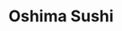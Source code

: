 ---
layout: place
title: "Oshima Sushi"
permalink: /washington/everett/oshima-sushi.html
stateAbbr: WA
stateName: Washington
cityName: Everett
place_id: ChIJf97-9rEGkFQRs09iY7-duTc
photos:
  - name: >-
      places/ChIJf97-9rEGkFQRs09iY7-duTc/photos/AeeoHcJz3JJLTR3VlmUsB1DfLZqleyuJEBBq96LcjwRvWw73d6F8Wlx74T1DG91hv1ltxOlugSHuxisETAwQBPFnzTSo5iYBQTjwkCkUNCySPziatjuQQSyrvBQSYsgYnY5WVq-67Fox6bidnoE5PXmNYcQRasI9W3KhojMTfe7J2K3jNB-NgL3jJRtutfmMW8KnfziCMQQJ4nsrqN1brMzZxzEcRqKOYiQ8VNRdGNw8FnLD4SjkIv7T0-R79bAOjj4eItCdTNqRkGQV0K8GaQejzxkSk5pm8aU84PaBLypE9pVLqmDDnbfVfVnkv2-IiQz0INxr22qOeT5TDLAwy6oegEKjJl6WZ65br9xFxYfvSxqt2QBF8YDmeiLeB3xgDWieH_3NCEUylBOU3eVbPKY5dTw6tCUJn_NQvaynItv69sBdRfhC
    widthPx: 4800
    heightPx: 2700
    authorAttributions:
      - displayName: Tom Bair
        uri: https://maps.google.com/maps/contrib/108243033688848746766
        photoUri: >-
          https://lh3.googleusercontent.com/a-/ALV-UjWL4MLLP2ZzHQiGssfh65xEOiqGkn0DszB-vIIM4SbteGm2ytUo=s100-p-k-no-mo
    flagContentUri: >-
      https://www.google.com/local/imagery/report/?cb_client=maps_api_places.places_api&image_key=!1e10!2sCIHM0ogKEICAgID4x4rV-gE&hl=en-US
    googleMapsUri: >-
      https://www.google.com/maps/place//data=!3m4!1e2!3m2!1sCIHM0ogKEICAgID4x4rV-gE!2e10!4m2!3m1!1s0x549006b1f6fede7f:0x37b99dbf63624fb3
  - name: >-
      places/ChIJf97-9rEGkFQRs09iY7-duTc/photos/AeeoHcJyQUcH4SN262h6OcjUNKerVTEPfpIKflffXHtxjfZgNcOyvxyQOzzvb5poIYoHl0ttRLmZV9TeftuTXHUobV8cSlHYAK_wSuo_h2MMvhBxFbT4VH5idYJZMOL01SFne_AFqxtV-vy9StMpwgvjrYCRlVz0iKqwXQqgHKIxbAJGbA-cxQeACpxqJs3kEATKkW8y_ZBJllGvqwWpwjqAtfxpGnE154Sm0rB5YZJy6xGQd7IpSNTqqNDeXkuMjpopPZlm8JpsAWwVTwPErXIeTbE_lLbkS-kZA-NCXtgpg6LhAQ
    widthPx: 1024
    heightPx: 769
    authorAttributions:
      - displayName: Oshima Sushi
        uri: https://maps.google.com/maps/contrib/101028629369159244622
        photoUri: >-
          https://lh3.googleusercontent.com/a/ACg8ocJeG0HI_MwPHgtg79_--GJxQO9msvKz1Q26oikdBB__UNxIkQ=s100-p-k-no-mo
    flagContentUri: >-
      https://www.google.com/local/imagery/report/?cb_client=maps_api_places.places_api&image_key=!1e10!2sAF1QipPGLh5wNWk1u2vgyHiH0P70zCOLob2P3KnZPEcg&hl=en-US
    googleMapsUri: >-
      https://www.google.com/maps/place//data=!3m4!1e2!3m2!1sAF1QipPGLh5wNWk1u2vgyHiH0P70zCOLob2P3KnZPEcg!2e10!4m2!3m1!1s0x549006b1f6fede7f:0x37b99dbf63624fb3
  - name: >-
      places/ChIJf97-9rEGkFQRs09iY7-duTc/photos/AeeoHcISJuF8Fa1jriobDfTBpDyOFG07TPibBjEYqFr5enKzmcEaPilHi6NbBJPFnJIAbZPcrVai8PG5v7VaORAaaqjsQ2qH_S70I8IthAHY99r5SDd-EYi1PEZNb-6Lp5ds-CDiRvergsGVXwsJEIQZ_D4nlUr_JBU6keUQg-vHonOv0jz1-yj96L3EGISzQFiauXX4xrnZo8jgjnd1ZDCDfEXYqUN7tidv0IYGBHNj9fI7TgklzfLqYfcXnvRh1COrBQ69nBFlBFXt-ngp-m_tM6CPxx_1rJBm5JKhrQFaMYljQlnyFpidEoenpRpsPZiaeFX_X2nr5sO9TANpNhzJ-NA6_7qhsVq_g0SO7Gu6LLqCL0ywQHUyuYMkZUAzlF-Vf-t2FDXUrshrcut_VhWiAepKduW1F9QSxgvY5nUiNbRti2I
    widthPx: 4032
    heightPx: 3024
    authorAttributions:
      - displayName: Kamonchanok Combs
        uri: https://maps.google.com/maps/contrib/101372054702989484618
        photoUri: >-
          https://lh3.googleusercontent.com/a-/ALV-UjUgsRTnhyWbEYZCvh5cbvx1QDvlFSIP5bDnEcxpPeuE6ugndHSk=s100-p-k-no-mo
    flagContentUri: >-
      https://www.google.com/local/imagery/report/?cb_client=maps_api_places.places_api&image_key=!1e10!2sCIHM0ogKEICAgMDwkZeg4wE&hl=en-US
    googleMapsUri: >-
      https://www.google.com/maps/place//data=!3m4!1e2!3m2!1sCIHM0ogKEICAgMDwkZeg4wE!2e10!4m2!3m1!1s0x549006b1f6fede7f:0x37b99dbf63624fb3
  - name: >-
      places/ChIJf97-9rEGkFQRs09iY7-duTc/photos/AeeoHcKbi64W00V0cXtO_RZkgBZt7d9msDgeWleaIE9KisEetGk5TJy-wK2M7GO1Chza9RH-oE7l_NmCUGfGXaqI9d7NonvCsCLTbX2gD4e4pIkHT9x488A_WIBZYEG46KXQCARk3qnyoEktiVnvsxdK2Q_dqTu8Rrox9QYx5VqLGVgVUAWOf34p8tjBbM-b7_BXplC8QPQifeuOhlIuWqI09zSQcErBU6Y5vCxgw1qitZq8zllxzYLt2Jx-XVSypE28GXluUVMVUGDaCeEzeywu8G1xNEWKFcV2xIZkZXOtIvTI4g295y4PIuU5Y7QFzfEcisedLEOawMB12xwN_vdtlrh0EiONM4EEJ0XibxZ7QpO3F78fS5sAD1uOy6WZs4pNsMxnQe7jzjhcY6mejONi13elU5I6yIy3NeW43Pqn-8mDf6Wj
    widthPx: 2880
    heightPx: 2160
    authorAttributions:
      - displayName: Eagle water
        uri: https://maps.google.com/maps/contrib/101942903717522733572
        photoUri: >-
          https://lh3.googleusercontent.com/a/ACg8ocJFC0wVCMqW8qs50capMJk5t3AhIAaaewh-1FRv2XNpksfd=s100-p-k-no-mo
    flagContentUri: >-
      https://www.google.com/local/imagery/report/?cb_client=maps_api_places.places_api&image_key=!1e10!2sCIHM0ogKEICAgIDPic6u4QE&hl=en-US
    googleMapsUri: >-
      https://www.google.com/maps/place//data=!3m4!1e2!3m2!1sCIHM0ogKEICAgIDPic6u4QE!2e10!4m2!3m1!1s0x549006b1f6fede7f:0x37b99dbf63624fb3
  - name: >-
      places/ChIJf97-9rEGkFQRs09iY7-duTc/photos/AeeoHcIWIDdcjIZdWn7vgrXmusNm26Ytla2Q55e7r_mbfn4QX6JRPZEPvPXCk9LFJ4lXq5tdPv1Nk-jgWFcADXgAWIHFVM8SS1nfR01KUG0zRabuXD4m5URKTIW8HS0XWfnSTFBgKUjYFoM7J-8Xmx-Y53l-P8Q_o3208ioxFsT9rF33QU0rh0mLj1fePWgZvZB0scvYqOpvWNbr5pLdWU1SRE9OqxTaz8Ykw9IYjJ8g4AREw6FX-q8O3FrdT4jOUYfLaggtcINGvzugyjTnmmxt4Ke1q62EKbF_nZsTwZEeCXMeoKlKiZBhR6LesAFqRbc2Xmt4hmDD7KT9llIxGuMkRQDHXOUuK_cxtBtvgawjAzoCP0-GcSIVP3QigPPM9ZuKRuHuSq-RRjj42lDalxLGStbz_UZre4B2T4vvoh8EHWsibw
    widthPx: 4032
    heightPx: 3024
    authorAttributions:
      - displayName: I E
        uri: https://maps.google.com/maps/contrib/105936650899627624209
        photoUri: >-
          https://lh3.googleusercontent.com/a-/ALV-UjXzCxT39c-A3r0bMlRXEOnkpiQxKUYGgy4Y7WEiHGIiYMOw6EY=s100-p-k-no-mo
    flagContentUri: >-
      https://www.google.com/local/imagery/report/?cb_client=maps_api_places.places_api&image_key=!1e10!2sCIHM0ogKEICAgMCQ_rSUDg&hl=en-US
    googleMapsUri: >-
      https://www.google.com/maps/place//data=!3m4!1e2!3m2!1sCIHM0ogKEICAgMCQ_rSUDg!2e10!4m2!3m1!1s0x549006b1f6fede7f:0x37b99dbf63624fb3
  - name: >-
      places/ChIJf97-9rEGkFQRs09iY7-duTc/photos/AeeoHcLG_8FGnUxUglKiRvNtL8XL4SyzZ-xcgOkBsMhWrizZyQDFHUhoi7RqPGr1e3QGgif8pZ5Sku3kmSxGsu0bzCbmJeq7pY4OcBeeoqKbHuD46F-mL7_Wh9MzpjeG9KXNoZRiDpIHl_VYHVO7cotKb-lALFMHzaUDjQilgxFkvOxajYtYXA-R7GyurpgeaG2Rt0tPd3uxj6pogeTrnTU5wut2sRy0lY_hI_59isaCzFy4uYNSwuofs-XSVVZuC4mio3CLg6lil_f4EW0Z58ir0UjOcHin2q1HLsBxZvULzD10kKnfjbzBwhQM4--QWU1D_N2stSIbSqVoJM_-QbSCzb8ZTzEIeLj7M9v9dL9X-mXlP_us9aj9U-Ani06TeFARAM4BaTPis3dULa3yjhCmvcdG2in3bVOmqZK5BxFCm8zHm962
    widthPx: 4032
    heightPx: 3024
    authorAttributions:
      - displayName: Jess Ho
        uri: https://maps.google.com/maps/contrib/106953412652635563872
        photoUri: >-
          https://lh3.googleusercontent.com/a-/ALV-UjWmynNRex2Qgge9WpLJp-7gI1-DbdOI8YkA4GFXPalwFsx4aW-J=s100-p-k-no-mo
    flagContentUri: >-
      https://www.google.com/local/imagery/report/?cb_client=maps_api_places.places_api&image_key=!1e10!2sCIHM0ogKEICAgMDw6PGCrQE&hl=en-US
    googleMapsUri: >-
      https://www.google.com/maps/place//data=!3m4!1e2!3m2!1sCIHM0ogKEICAgMDw6PGCrQE!2e10!4m2!3m1!1s0x549006b1f6fede7f:0x37b99dbf63624fb3
  - name: >-
      places/ChIJf97-9rEGkFQRs09iY7-duTc/photos/AeeoHcJCdju6JXvqmGYnwbLhyxV71ZfLLIq7QsvwAv-YNqBdSluGls4xbm4Rpj_Ia6uQS6wrMEqKF3kD8zv8ZxmmENPrY8sB2SOlTgsmvnhh-Tp4lf8Hen1lEeTaNw8YPsLJLRtsjfevijvTHvOe86SFQRHrLR8j5yObyV1qeVr7hCZtQ99eZ3qMV2S8iygavsdzp1zq6tnyNCKby5458sIdiLu0GnlvxnQYj-6rMnONHQAank2FdbRatNvVkKFF8fq22swS5Jci64Hjq23Bj25XQHsgN9SpFn8fl1Lw0bjU9kYEBk6cy3FeH9PdiLrJ5jsi7OGGmXo0VSZA8fd9e7Tmb2X0fkGdpdUJxDA2Zg9jU43PYigGk8lqeF756k-tlNJcDbPrHEXxe3epTAe9GfqDYzL6qFfoJKTjjevqn9dRPbkc9Any
    widthPx: 3024
    heightPx: 3024
    authorAttributions:
      - displayName: I E
        uri: https://maps.google.com/maps/contrib/105936650899627624209
        photoUri: >-
          https://lh3.googleusercontent.com/a-/ALV-UjXzCxT39c-A3r0bMlRXEOnkpiQxKUYGgy4Y7WEiHGIiYMOw6EY=s100-p-k-no-mo
    flagContentUri: >-
      https://www.google.com/local/imagery/report/?cb_client=maps_api_places.places_api&image_key=!1e10!2sCIHM0ogKEICAgMCQ_rSUzgE&hl=en-US
    googleMapsUri: >-
      https://www.google.com/maps/place//data=!3m4!1e2!3m2!1sCIHM0ogKEICAgMCQ_rSUzgE!2e10!4m2!3m1!1s0x549006b1f6fede7f:0x37b99dbf63624fb3
  - name: >-
      places/ChIJf97-9rEGkFQRs09iY7-duTc/photos/AeeoHcJ2vjExV8XGgUc3PIO7puOGZ-XMr68NDp_UBIYMMG5N3_23txMyYwhMvIsC0AMr1sXbgpzDrjbcPPk0Kv9LEeM7J63Mr-09EcHBT0jB8fpfkm8LIc6_c1XlquK2AYrfppAQv_4lyNS8Mfc7LjpAe0QsoASwRT6rzERkvObKntQmz2uxZ-i_BntdDIL1Ssjo_jt0sQow2ZrtxjLBlIrWEXDxfy15302J1aDgl7LBFEZqNSZ_MIMcYD534Y-VPb7O0I3Yjen9VFkj9MdFT3O8yWIKXjWzK_G-VbRdkCwxzRsJlqf5ujb1DCVXLyV_3w7HFp3cy_DLUKp9hxa5R4z_HpaWHS95odMg_kT0Oq6zpNhvgB6XB8Eq5ktLCpSqfrrRHMr7kREt126fE_bo6ZfAGjfqEP9KQs9uJLaxLpOOpwAgwNE
    widthPx: 4032
    heightPx: 3024
    authorAttributions:
      - displayName: Hank V
        uri: https://maps.google.com/maps/contrib/103097883685659421893
        photoUri: >-
          https://lh3.googleusercontent.com/a-/ALV-UjU-e2o_DstAJPQd6exdqowntvwU3iX_LZi-THgmwehCZKRgqvCr=s100-p-k-no-mo
    flagContentUri: >-
      https://www.google.com/local/imagery/report/?cb_client=maps_api_places.places_api&image_key=!1e10!2sCIHM0ogKEICAgICx0Zfs6QE&hl=en-US
    googleMapsUri: >-
      https://www.google.com/maps/place//data=!3m4!1e2!3m2!1sCIHM0ogKEICAgICx0Zfs6QE!2e10!4m2!3m1!1s0x549006b1f6fede7f:0x37b99dbf63624fb3
  - name: >-
      places/ChIJf97-9rEGkFQRs09iY7-duTc/photos/AeeoHcKDVBC50DyUcambkLKdU5FBFIhOmwD-ebCQ51Ac05BQmFmiB940kIJ0aGkvln1jsIuge9j5a1lfAJOl6ukF6jcJjBGVIN4bQ2gWeH1Jlk17w46xXaSNgKms2BHUjeu6TMayaUrQWi1ji0mjaME6o8i3yhgng9n3859ySs5UbVsJI5ai4kDlAdVQHToJhyvE9qKkTzJn3HI40WaE9piyX_xZpefwB8I5ssxcU_mJh93TTF6DuBXiVNf8FLTodan8I887bK7BjOM3Ymz_ped-g1STYrPJ8pbimQtJeVaOXLqvzCk_jOCl83kV3FU1oib5r6iUUoq4a7JVWVx5XTFwzl_RLO62okyBQLooI7_SL2J_cwNPFjfiP4lc7ieOohW4Zifx75VOkcBiiKOlRMp_YpXG15aglyB3huOi46_wUE4
    widthPx: 3024
    heightPx: 4032
    authorAttributions:
      - displayName: Jon Junell
        uri: https://maps.google.com/maps/contrib/104179407481826152059
        photoUri: >-
          https://lh3.googleusercontent.com/a-/ALV-UjX2D9A0fHIoOpyweu_EK13Gf-y08Km0LKH43V37rSGxfJCttUZr9w=s100-p-k-no-mo
    flagContentUri: >-
      https://www.google.com/local/imagery/report/?cb_client=maps_api_places.places_api&image_key=!1e10!2sCIHM0ogKEICAgID6mo2yUw&hl=en-US
    googleMapsUri: >-
      https://www.google.com/maps/place//data=!3m4!1e2!3m2!1sCIHM0ogKEICAgID6mo2yUw!2e10!4m2!3m1!1s0x549006b1f6fede7f:0x37b99dbf63624fb3
  - name: >-
      places/ChIJf97-9rEGkFQRs09iY7-duTc/photos/AeeoHcL8FUJul_IT9po3uarDrK9xnA71dyYxPNHwPOBGXtg4p0dZeZ3Qe125ViAF74KBsEc5RdXuJLesYMKTWZg7KVQ6KbcjBCFAQupdyu48Oki9RIy-W4avlDicZsiFmLwm2YLuzUrash73w_6V6914FegWRUMK9fKmFFSMiG3DbJ5u3BYcZQWps1O-7aONa6-94HsUcX5TCLwd9NEJjZGHIsLanekQPzKK6L6kJ6XlpVFIVaWX1Fgko9uVwmHHHp66oHZ0X39B-z88Z8zxn9rTlC07PYUYg6V6OIylpE8MdBPs6zRZXJVB9zWpBgcR0x_4C4QNHmKrbfmQaeDMKbfvy6GO6bWzvv3QgXR0DMi9gtLrIC3hFKZVvTyNeJdIg3HPSVvC2uCKdpYZv9iOqttaEjN2qsClgRqZ-VHrfRJctoJvU5iC
    widthPx: 3000
    heightPx: 4000
    authorAttributions:
      - displayName: Divinity Luxuries
        uri: https://maps.google.com/maps/contrib/112637789754794857916
        photoUri: >-
          https://lh3.googleusercontent.com/a-/ALV-UjVae_XDSc5EK6LIRUqtmPMZAj6umT_4NpJpqys2gwybFcsZCHg=s100-p-k-no-mo
    flagContentUri: >-
      https://www.google.com/local/imagery/report/?cb_client=maps_api_places.places_api&image_key=!1e10!2sCIHM0ogKEICAgIDDrfXMvAE&hl=en-US
    googleMapsUri: >-
      https://www.google.com/maps/place//data=!3m4!1e2!3m2!1sCIHM0ogKEICAgIDDrfXMvAE!2e10!4m2!3m1!1s0x549006b1f6fede7f:0x37b99dbf63624fb3
address: 11108 Evergreen Wy, Everett, WA 98204, USA
street: 11108 Evergreen Wy
city: Everett
state: WA
zip: '98204'
country: USA
neighborhood: Holly
latitude: '47.897140'
longitude: '-122.251896'
accessibility_options:
  wheelchairAccessibleParking: true
  wheelchairAccessibleEntrance: true
  wheelchairAccessibleRestroom: true
  wheelchairAccessibleSeating: true
business_status: OPERATIONAL
name: Oshima Sushi
google_maps_links:
  directionsUri: >-
    https://www.google.com/maps/dir//''/data=!4m7!4m6!1m1!4e2!1m2!1m1!1s0x549006b1f6fede7f:0x37b99dbf63624fb3!3e0
  placeUri: https://maps.google.com/?cid=4015413988109209523
  writeAReviewUri: >-
    https://www.google.com/maps/place//data=!4m3!3m2!1s0x549006b1f6fede7f:0x37b99dbf63624fb3!12e1
  reviewsUri: >-
    https://www.google.com/maps/place//data=!4m4!3m3!1s0x549006b1f6fede7f:0x37b99dbf63624fb3!9m1!1b1
  photosUri: >-
    https://www.google.com/maps/place//data=!4m3!3m2!1s0x549006b1f6fede7f:0x37b99dbf63624fb3!10e5
primary_type: Sushi Restaurant
opening_hours:
  regular: null
  current: null
secondary_opening_hours:
  regular:
    weekdayDescriptions: null
    type: null
  current:
    weekdayDescriptions: null
    type: null
phone: (425) 356-9999
price_level: PRICE_LEVEL_MODERATE
price_range: $20 &ndash; $30
rating: '4.5'
rating_count: 1122
website: https://pos.chowbus.com/online-ordering/store/oshima-sushio-everett/21550
description: null
reviews: null
parking_options: null
payment_options: null
allow_dogs: null
curbside_pickup: null
delivery: null
dine_in: null
good_for_children: null
good_for_groups: null
good_for_sports: null
live_music: null
menu_for_children: null
outdoor_seating: null
reservable: null
restroom: null
serves_beer: null
serves_breakfast: null
serves_brunch: null
serves_cocktails: null
serves_coffee: null
serves_dinner: null
serves_dessert: null
serves_lunch: null
serves_vegetarian_food: null
serves_wine: null
takeout: null

---